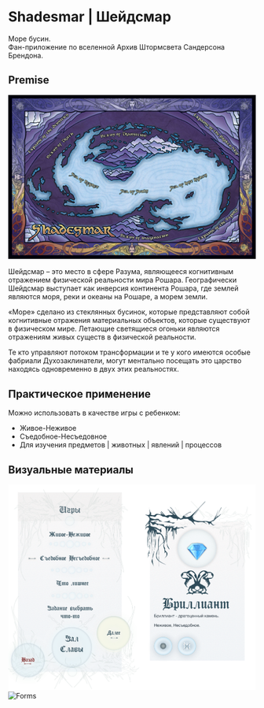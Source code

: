 # Shadesmar | Шейдсмар

Море бусин.  
Фан-приложение по вселенной Архив Штормсвета Сандерсона Брендона.


## Premise

![Иллюстрация к проекту](https://github.com/VikRudkovskaya/Shadesmar/blob/master/ART/Shadesmar-side-art-1.jpg)


Шейдсмар – это место в сфере Разума, являющееся когнитивным отражением физической реальности мира Рошара. Географически Шейдсмар выступает как инверсия континента Рошара, где землей являются моря, реки и океаны на Рошаре, а морем земли. 



«Море» сделано из стеклянных бусинок, которые представляют собой когнитивные отражения материальных объектов, которые существуют в физическом мире. Летающие светящиеся огоньки являются отражениям живых существ в физической реальности. 



Те кто управляют потоком трансформации и те у кого имеются особые фабриали Духозаклинатели, могут ментально посещать это царство находясь одновременно в двух этих реальностях. 

## Практическое применение

Можно использовать в качестве игры с ребенком:
- Живое-Неживое
- Съедобное-Несъедовное
- Для изучения предметов | животных | явлений | процессов

## Визуальные материалы

![Games List](https://github.com/VikRudkovskaya/Shadesmar/blob/master/ART/Shadesmar-Screen-v1.png)
![Forms](https://github.com/VikRudkovskaya/Shadesmar/blob/master/ART/Shadesmar-Forms.png)
